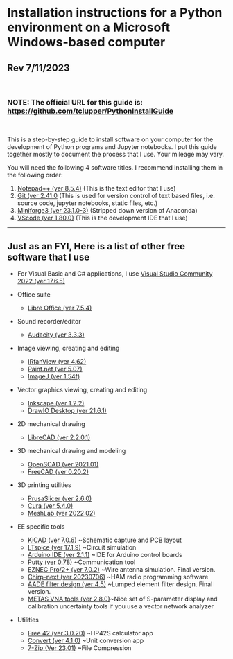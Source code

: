 # Installation instructions for a Python environment on a Microsoft Windows-based computer
## Rev 7/11/2023
<br>

### NOTE: The official URL for this guide is:  https://github.com/tclupper/PythonInstallGuide 
<br>

This is a step-by-step guide to install software on your computer for the development of Python programs and Jupyter notebooks.  I put this guide together mostly to document the process that I use.  Your mileage may vary.

You will need the following 4 software titles. I recommend installing them in the following order:

1) [Notepad++ (ver 8.5.4)](NotepadPlusPlus.md) (This is the text editor that I use)
2) [Git (ver 2.41.0](Git.md)  (This is used for version control of text based files, i.e. source code, jupyter notebooks, static files, etc.)
3) [Miniforge3 (ver 23.1.0-3)](Miniforge.md)  (Stripped down version of Anaconda)
4) [VScode (ver 1.80.0)](VScode.md)  (This is the development IDE that I use)
---
## Just as an FYI, Here is a list of other free software that I use
* For Visual Basic and C# applications, I use [Visual Studio Community 2022 (ver 17.6.5)](https://visualstudio.microsoft.com/vs/community)

* Office suite
    * [Libre Office (ver 7.5.4)](https://www.libreoffice.org)
* Sound recorder/editor
    * [Audacity (ver 3.3.3)](https://www.audacityteam.org)
* Image viewing, creating and editing
    * [IRfanView (ver 4.62)](https://www.irfanview.com)
    * [Paint.net (ver 5.07)](https://www.getpaint.net)
    * [ImageJ (ver 1.54f)](https://imagej.nih.gov/ij/)
* Vector graphics viewing, creating and editing
    * [Inkscape (ver 1.2.2)](https://inkscape.org)
    * [DrawIO Desktop (ver 21.6.1)](https://github.com/jgraph/drawio-desktop/releases)
* 2D mechanical drawing
    * [LibreCAD (ver 2.2.0.1)](https://github.com/LibreCAD/LibreCAD/releases)
* 3D mechanical drawing and modeling
    * [OpenSCAD (ver 2021.01)](https://openscad.org/downloads.html)
    * [FreeCAD (ver 0.20.2)](https://www.freecadweb.org)
* 3D printing utilities
    * [PrusaSlicer (ver 2.6.0)](https://www.prusa3d.com/prusaslicer)
    * [Cura (ver 5.4.0)](https://ultimaker.com/software/ultimaker-cura)
    * [MeshLab (ver 2022.02)](https://www.meshlab.net/#download)
* EE specific tools
    * [KiCAD (ver 7.0.6)](https://kicad.org/download/windows/) ~Schematic capture and PCB layout
    * [LTspice (ver 17.1.9)](https://www.analog.com/en/design-center/design-tools-and-calculators/ltspice-simulator.html) ~Circuit simulation
    * [Arduino IDE (ver 2.1.1)](https://www.arduino.cc/en/software) ~IDE for Arduino control boards
    * [Putty (ver 0.78)](https://www.putty.org) ~Communication tool
    * [EZNEC Pro/2+ (ver 7.0.2)](https://www.eznec.com/) ~Wire antenna simulation. Final version.
    * [Chirp-next (ver 20230706)](https://chirp.danplanet.com/projects/chirp/wiki/Download) ~HAM radio programming software
    * [AADE filter design (ver 4.5)](http://www.ke5fx.com/aadeflt.htm) ~Lumped element filter design. Final version.
    * [METAS VNA tools (ver 2.8.0)](https://www.metas.ch/metas/en/home/fabe/hochfrequenz/vna-tools.html)~Nice set of S-parameter display and calibration uncertainty tools if you use a vector network analyzer
* Utilities
    * [Free 42 (ver 3.0.20)](https://thomasokken.com/free42/) ~HP42S calculator app
    * [Convert (ver 4.1.0)](https://joshmadison.com/convert-for-windows/) ~Unit conversion app
    * [7-Zip (Ver 23.01)](https://www.7-zip.org/) ~File Compression